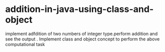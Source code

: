# addition-in-java-using-class-and-object
implement adfdition of two numbers of integer type.perform addition and see the output . Implement class and object concept to perform the above computational task 
